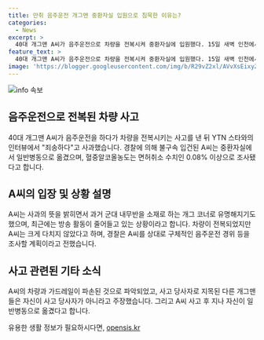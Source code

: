 ```yaml
---
title: 만취 음주운전 개그맨 중환자실 입원으로 침묵한 이유는?
categories:
  - News
excerpt: >
  40대 개그맨 A씨가 음주운전으로 차량을 전복시켜 중환자실에 입원했다. 15일 새벽 인천에서 발생한 사고로 A씨는 혈중알코올농도가 0.08% 이상으로 측정됐다. 2004년 데뷔한 A씨는 개그 코너로 유명하며, 최근 방송 활동이 줄고 있었지만 사고 후에는 사과와 함께 입건된 상황이다. 경찰은 음주운전 경위 등을 조사 중이며, 사고로 차량과 가드레일이 파손된 것으로 파악됐다.
feature_text: >
  40대 개그맨 A씨가 음주운전으로 차량을 전복시켜 중환자실에 입원했다. 15일 새벽 인천에서 발생한 사고로 A씨는 혈중알코올농도가 0.08% 이상으로 측정됐다. 2004년 데뷔한 A씨는 개그 코너로 유명하며, 최근 방송 활동이 줄고 있었지만 사고 후에는 사과와 함께 입건된 상황이다. 경찰은 음주운전 경위 등을 조사 중이며, 사고로 차량과 가드레일이 파손된 것으로 파악됐다.
image: 'https://blogger.googleusercontent.com/img/b/R29vZ2xl/AVvXsEixyZcFfHzMRdzZMjFBmAUKJYCLCGyLL1o632UiGVXcaFdKo_bkvkuCioo0uUKlGfBVcT3P84aROyZIXSBEx3Aw5nCQ3pTgDom1WDC4m8eifvWiAmWEEVb4x6G_l8C0QH225ldMjyaFvpxGEBGNO37VmDTDMHGhJPq73UglMfDca1-0aw/s1600/blogspot.png'
---
```


<p><img src="https://blogger.googleusercontent.com/img/b/R29vZ2xl/AVvXsEixyZcFfHzMRdzZMjFBmAUKJYCLCGyLL1o632UiGVXcaFdKo_bkvkuCioo0uUKlGfBVcT3P84aROyZIXSBEx3Aw5nCQ3pTgDom1WDC4m8eifvWiAmWEEVb4x6G_l8C0QH225ldMjyaFvpxGEBGNO37VmDTDMHGhJPq73UglMfDca1-0aw/s1600/blogspot.png" alt="info 속보" /></p>

<h2 data-ke-size="size26">음주운전으로 전복된 차량 사고</h2>

<p data-ke-size="size16">40대 개그맨 A씨가 음주운전을 하다가 차량을 전복시키는 사고를 낸 뒤 YTN 스타와의 인터뷰에서 "죄송하다"고 사과했습니다. 경찰에 의해 불구속 입건된 A씨는 중환자실에서 일반병동으로 옮겼으며, 혈중알코올농도는 면허취소 수치인 0.08% 이상으로 조사됐다고 합니다.</p>

<h2 data-ke-size="size26">A씨의 입장 및 상황 설명</h2>

<p data-ke-size="size16">A씨는 사과의 뜻을 밝히면서 과거 군대 내무반을 소재로 하는 개그 코너로 유명해지기도 했으며, 최근에는 방송 활동이 줄어들고 있는 상황이라고 합니다. 차량이 전복되었지만 A씨는 크게 다치지 않았다고 하며, 경찰은 A씨를 상대로 구체적인 음주운전 경위 등을 조사할 계획이라고 전했습니다.</p>

<h2 data-ke-size="size26">사고 관련된 기타 소식</h2>

<p data-ke-size="size16">A씨의 차량과 가드레일이 파손된 것으로 파악되었고, 사고 당사자로 지목된 다른 개그맨들은 자신이 사고 당사자가 아니라고 주장했습니다. 그리고 A씨 사고 후 지나 자신이 일반병동으로 옮겼다고 합니다.</p>
유용한 생활 정보가 필요하시다면, <a href="https://opensis.kr" rel="dofollow">opensis.kr</a>


